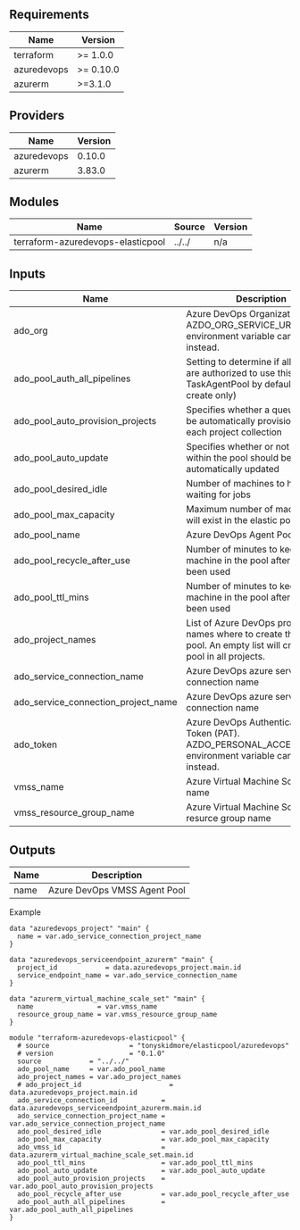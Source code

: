 <!-- BEGIN_TF_DOCS -->


## Requirements

| Name | Version |
|------|---------|
| terraform | >= 1.0.0 |
| azuredevops | >= 0.10.0 |
| azurerm | >=3.1.0 |

## Providers

| Name | Version |
|------|---------|
| azuredevops | 0.10.0 |
| azurerm | 3.83.0 |

## Modules

| Name | Source | Version |
|------|--------|---------|
| terraform-azuredevops-elasticpool | ../../ | n/a |

## Inputs

| Name | Description | Type | Default | Required |
|------|-------------|------|---------|:--------:|
| ado\_org | Azure DevOps Organization name. AZDO\_ORG\_SERVICE\_URL environment variable can be used instead. | `string` | `null` | no |
| ado\_pool\_auth\_all\_pipelines | Setting to determine if all pipelines are authorized to use this TaskAgentPool by default (at create only) | `bool` | `false` | no |
| ado\_pool\_auto\_provision\_projects | Specifies whether a queue should be automatically provisioned for each project collection | `string` | `true` | no |
| ado\_pool\_auto\_update | Specifies whether or not agents within the pool should be automatically updated | `string` | `true` | no |
| ado\_pool\_desired\_idle | Number of machines to have ready waiting for jobs | `number` | `0` | no |
| ado\_pool\_max\_capacity | Maximum number of machines that will exist in the elastic pool | `number` | `2` | no |
| ado\_pool\_name | Azure DevOps Agent Pool name | `string` | n/a | yes |
| ado\_pool\_recycle\_after\_use | Number of minutes to keep a machine in the pool after it has been used | `bool` | `false` | no |
| ado\_pool\_ttl\_mins | Number of minutes to keep a machine in the pool after it has been used | `number` | `10` | no |
| ado\_project\_names | List of Azure DevOps project names where to create the agent pool. An empty list will create the pool in all projects. | `list(string)` | `[]` | no |
| ado\_service\_connection\_name | Azure DevOps azure service connection name | `string` | n/a | yes |
| ado\_service\_connection\_project\_name | Azure DevOps azure service connection name | `string` | n/a | yes |
| ado\_token | Azure DevOps Authentication Token (PAT). AZDO\_PERSONAL\_ACCESS\_TOKEN environment variable can be used instead. | `string` | `null` | no |
| vmss\_name | Azure Virtual Machine Scale Set name | `string` | n/a | yes |
| vmss\_resource\_group\_name | Azure Virtual Machine Scale Set resurce group name | `string` | n/a | yes |

## Outputs

| Name | Description |
|------|-------------|
| name | Azure DevOps VMSS Agent Pool |



Example

```hcl
data "azuredevops_project" "main" {
  name = var.ado_service_connection_project_name
}

data "azuredevops_serviceendpoint_azurerm" "main" {
  project_id            = data.azuredevops_project.main.id
  service_endpoint_name = var.ado_service_connection_name
}

data "azurerm_virtual_machine_scale_set" "main" {
  name                = var.vmss_name
  resource_group_name = var.vmss_resource_group_name
}

module "terraform-azuredevops-elasticpool" {
  # source                    = "tonyskidmore/elasticpool/azuredevops"
  # version                   = "0.1.0"
  source            = "../../"
  ado_pool_name     = var.ado_pool_name
  ado_project_names = var.ado_project_names
  # ado_project_id                      = data.azuredevops_project.main.id
  ado_service_connection_id           = data.azuredevops_serviceendpoint_azurerm.main.id
  ado_service_connection_project_name = var.ado_service_connection_project_name
  ado_pool_desired_idle               = var.ado_pool_desired_idle
  ado_pool_max_capacity               = var.ado_pool_max_capacity
  ado_vmss_id                         = data.azurerm_virtual_machine_scale_set.main.id
  ado_pool_ttl_mins                   = var.ado_pool_ttl_mins
  ado_pool_auto_update                = var.ado_pool_auto_update
  ado_pool_auto_provision_projects    = var.ado_pool_auto_provision_projects
  ado_pool_recycle_after_use          = var.ado_pool_recycle_after_use
  ado_pool_auth_all_pipelines         = var.ado_pool_auth_all_pipelines
}
```
<!-- END_TF_DOCS -->
